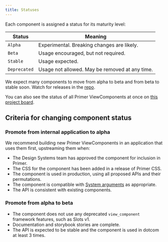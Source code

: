 ```yaml
---
title: Statuses
---
```


Each component is assigned a status for its maturity level:

| Status         | Meaning                                                                |
| -------------- |------------------------------------------------------------------------|
| `Alpha`        | Experimental. Breaking changes are likely.                             |
| `Beta`         | Usage encouraged, but not required.                                    |
| `Stable`       | Usage expected.                                                        |
| `Deprecated`   | Usage not allowed. May be removed at any time.                         |

We expect many components to move from alpha to beta and from beta to stable soon. Watch for releases in the [repo](https://github.com/primer/view_components).

You can also see the status of all Primer ViewComponents at once on [this project board](https://github.com/primer/view_components/projects/3).

## Criteria for changing component status

### Promote from internal application to alpha

We recommend building new Primer ViewComponents in an application that uses them first, upstreaming them when:

- The Design Systems team has approved the component for inclusion in Primer.
- The CSS for the component has been added in a release of Primer CSS.
- The component is used in production, using all proposed APIs and their permutations.
- The component is compatible with [System arguments](/system-arguments) as appropriate.
- The API is consistent with existing components.

### Promote from alpha to beta

- The component does not use any deprecated `view_component` framework features, such as Slots v1.
- Documentation and storybook stories are complete.
- The API is expected to be stable and the component is used in dotcom at least 3 times.
